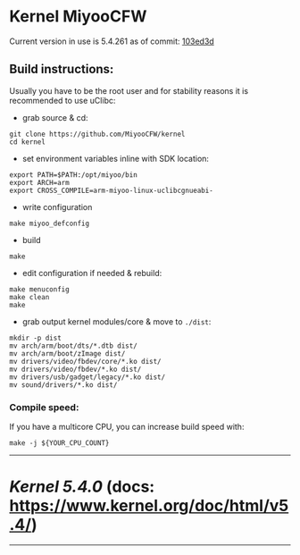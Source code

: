 # Kernel MiyooCFW
Current version in use is 5.4.261 as of commit: [103ed3d](https://github.com/MiyooCFW/kernel/commit/103ed3d7e7ca6ed91582f79998c65f969611efdc)
## Build instructions:
Usually you have to be the root user and for stability reasons it is recommended to use uClibc:

- grab source & cd:
```
git clone https://github.com/MiyooCFW/kernel
cd kernel
```
- set environment variables inline with SDK location:
```
export PATH=$PATH:/opt/miyoo/bin
export ARCH=arm
export CROSS_COMPILE=arm-miyoo-linux-uclibcgnueabi-
```
- write configuration
```
make miyoo_defconfig
```
- build
```
make
```
- edit configuration if needed & rebuild:
```
make menuconfig
make clean
make
```
- grab output kernel modules/core & move to ``./dist``:
```
mkdir -p dist
mv arch/arm/boot/dts/*.dtb dist/
mv arch/arm/boot/zImage dist/
mv drivers/video/fbdev/core/*.ko dist/
mv drivers/video/fbdev/*.ko dist/
mv drivers/usb/gadget/legacy/*.ko dist/
mv sound/drivers/*.ko dist/
```

### Compile speed:
If you have a multicore CPU, you can increase build speed with:
```
make -j ${YOUR_CPU_COUNT}
```

---
# _Kernel 5.4.0_ (docs: https://www.kernel.org/doc/html/v5.4/)
---
